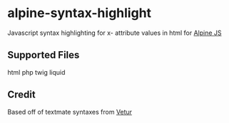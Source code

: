 # alpine-syntax-highlight

Javascript syntax highlighting for x- attribute values in html for [Alpine JS](https://alpinejs.dev/)

## Supported Files

html
php
twig
liquid

## Credit

Based off of textmate syntaxes from [Vetur](https://github.com/vuejs/vetur)
